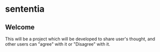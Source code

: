 # sententia
## Welcome
This will be a project which will be developed to share user's thought, and other users can "agree" with it or "Disagree" with it.

